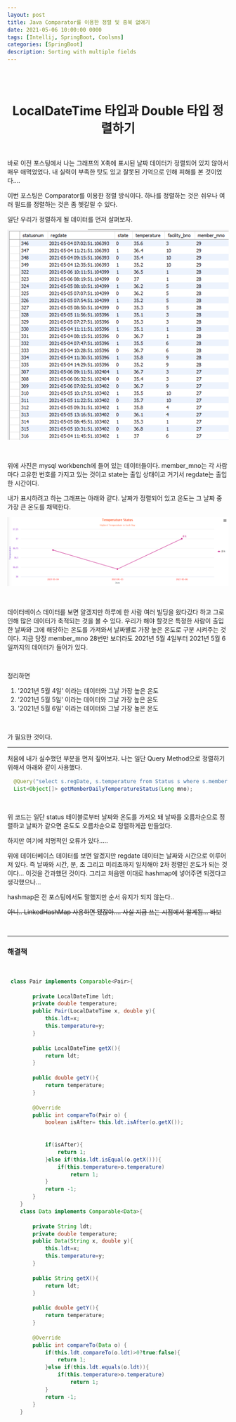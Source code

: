 ```yaml
---
layout: post
title: Java Comparator를 이용한 정렬 및 중복 없애기
date: 2021-05-06 10:00:00 0000
tags: [Intellij, SpringBoot, Coolsms]
categories: [SpringBoot]
description: Sorting with multiple fields
---
```


<br><br>

# <center>LocalDateTime 타입과 Double 타입 정렬하기</center>

<br>

바로 이전 포스팅에서 나는 그래프의 X축에 표시된 날짜 데이터가 정렬되어 있지 않아서 매우 애먹었었다. 내 실력이 부족한 탓도 있고 잘못된 기억으로 인해 피해를 본 것이었다....

이번 포스팅은 Comparator를 이용한 정렬 방식이다. 하나를 정렬하는 것은 쉬우나 여러 필드를 정렬하는 것은 좀 헷갈릴 수 있다.

일단 우리가 정렬하게 될 데이터를 먼저 살펴보자.

![](/images/SpringBoot/post12/2021-05-06-12-47-03.png)

<br>

위에 사진은 mysql workbench에 들어 있는 데이터들이다. member_mno는 각 사람마다 고유한 번호를 가지고 있는 것이고 state는 출입 상태이고 거기서 regdate는 출입한 시간이다.

내가 표시하려고 하는 그래프는 아래와 같다. 날짜가 정렬되어 있고 온도는 그 날짜 중 가장 큰 온도를 채택한다.

![](/images/SpringBoot/post12/2021-05-06-12-43-04.png)

<br>

데이터베이스 데이터를 보면 알겠지만 하루에 한 사람 여러 빌딩을 왔다갔다 하고 그로인해 많은 데이터가 축적되는 것을 볼 수 있다. 우리가 해야 할것은 특정한 사람이 출입한 날짜와 그에 해당하는 온도를 가져와서 날짜별로 가장 높은 온도로 구분 시켜주는 것이다. 지금 당장 member_mno 28번만 보더라도 2021년 5월 4일부터 2021년 5월 6일까지의 데이터가 들어가 있다.

<br>

정리하면

1. '2021년 5월 4일' 이라는 데이터와 그날 가장 높은 온도
2. '2021년 5월 5일' 이라는 데이터와 그날 가장 높은 온도
3. '2021년 5월 6일' 이라는 데이터와 그날 가장 높은 온도

<br>

가 필요한 것이다.

---

처음에 내가 실수했던 부분을 먼저 짚어보자. 나는 일단 Query Method으로 정렬하기 위해서 아래와 같이 사용했다.

```java
  @Query("select s.regDate, s.temperature from Status s where s.member.mno=:mno order by s.regDate ASC, s.temperature ASC")
  List<Object[]> getMemberDailyTemperatureStatus(Long mno);
```

<br>

위 코드는 일단 status 테이블로부터 날짜와 온도를 가져오 돼 날짜를 오름차순으로 정렬하고 날짜가 같으면 온도도 오름차순으로 정렬하게끔 만들었다.

하지만 여기에 치명적인 오류가 있다.....

위에 데이터베이스 데이터를 보면 알겠지만 regdate 데이터는 날짜와 시간으로 이루어져 있다. 즉 날짜와 시간, 분, 초 그리고 미리초까지 일치해야 2차 정렬인 온도가 되는 것이다... 이것을 간과했던 것이다. 그리고 처음엔 이대로 hashmap에 넣어주면 되겠다고 생각했으나...

hashmap은 전 포스팅에서도 말했지만 순서 유지가 되지 않는다..

~~아니.. LinkedHashMap 사용하면 됐잖아.... 사실 지금 쓰는 시점에서 알게됨... 바보~~


<br>

---

**<h3>해결책</h3>**

<br>

```java
 class Pair implements Comparable<Pair>{

        private LocalDateTime ldt;
        private double temperature;
        public Pair(LocalDateTime x, double y){
            this.ldt=x;
            this.temperature=y;
        }

        public LocalDateTime getX(){
            return ldt;
        }

        public double getY(){
            return temperature;
        }

        @Override
        public int compareTo(Pair o) {
            boolean isAfter= this.ldt.isAfter(o.getX());


            if(isAfter){
                return 1;
            }else if(this.ldt.isEqual(o.getX())){
                if(this.temperature>o.temperature)
                    return 1;
            }
            return -1;
        }
    }
    class Data implements Comparable<Data>{

        private String ldt;
        private double temperature;
        public Data(String x, double y){
            this.ldt=x;
            this.temperature=y;
        }

        public String getX(){
            return ldt;
        }

        public double getY(){
            return temperature;
        }

        @Override
        public int compareTo(Data o) {
            if(this.ldt.compareTo(o.ldt)>0?true:false){
                return 1;
            }else if(this.ldt.equals(o.ldt)){
                if(this.temperature>o.temperature)
                    return 1;
            }
            return -1;
        }
    }
```

<br>
